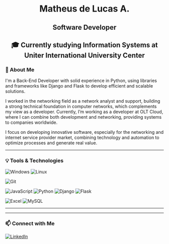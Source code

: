 <h1 align="center">Matheus de Lucas A.</h1>
<h2 align="center">Software Developer</h2>

<h2 align="center">🎓 Currently studying Information Systems at Uniter International University Center</h2>

### **📌 About Me**  
I'm a Back-End Developer with solid experience in Python, using libraries and frameworks like Django and Flask to develop efficient and scalable solutions.

I worked in the networking field as a network analyst and support, building a strong technical foundation in computer networks, which complements my view as a developer.
Currently, I’m working as a developer at OLT Cloud, where I can combine both development and networking, providing systems to companies worldwide.

I focus on developing innovative software, especially for the networking and internet service provider market, combining technology and automation to optimize processes and generate real value.

---

### **💡 Tools & Technologies**  
![Windows](https://img.shields.io/badge/Windows-0078D6?style=for-the-badge&logo=windows&logoColor=white)  ![Linux](https://img.shields.io/badge/Linux-FCC624?style=for-the-badge&logo=linux&logoColor=black)

![Git](https://img.shields.io/badge/Git-F05032?style=for-the-badge&logo=git&logoColor=white) 

![JavaScript](https://img.shields.io/badge/JavaScript-FFD43B?style=for-the-badge&logo=javascript&logoColor=black)  ![Python](https://img.shields.io/badge/Python-306998?style=for-the-badge&logo=python&logoColor=FFD43B) 
![Django](https://img.shields.io/badge/Django-092E20?style=for-the-badge&logo=django&logoColor=white)  ![Flask](https://img.shields.io/badge/Flask-000000?style=for-the-badge&logo=flask&logoColor=white)  

![Excel](https://img.shields.io/badge/Excel-217346?style=for-the-badge&logo=microsoft-excel&logoColor=white)  ![MySQL](https://img.shields.io/badge/MySQL-4479A1?style=for-the-badge&logo=mysql&logoColor=white)  

---



---

### 📫 **Connect with Me**  
[![LinkedIn](https://img.shields.io/badge/LinkedIn-0077B5?style=for-the-badge&logo=linkedin&logoColor=white)](https://www.linkedin.com/in/delucas027/)
